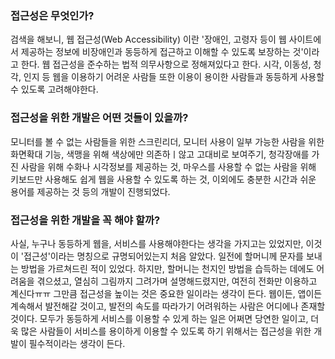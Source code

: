 ### 접근성은 무엇인가?

검색을 해보니, 웹 접근성(Web Accessibility) 이란 '장애인, 고령자 등이 웹 사이트에서 제공하는 정보에 비장애인과 동등하게 접근하고 이해할 수 있도록 보장하는 것'이라고 한다. 웹 접근성을 준수하는 법적 의무사항으로 정해져있다고 한다. 시각, 이동성, 청각, 인지 등 웹을 이용하기 어려운 사람들 또한 이용이 용이한 사람들과 동등하게 사용할 수 있도록 고려해야한다.

### 접근성을 위한 개발은 어떤 것들이 있을까?

모니터를 볼 수 없는 사람들을 위한 스크린리더, 모니터 사용이 일부 가능한 사람을 위한 화면확대 기능, 색맹을 위해 색상에만 의존하ㅣ않고 고대비로 보여주기, 청각장애를 가진 사람을 위해 수화나 시각정보를 제공하는 것, 마우스를 사용할 수 없는 사람을 위해 키보드만 사용해도 쉽게 웹을 사용할 수 있도록 하는 것, 이외에도 충분한 시간과 쉬운 용어를 제공하는 것 등의 개발이 진행되었다.

### 접근성을 위한 개발을 꼭 해야 할까?

사실, 누구나 동등하게 웹을, 서비스를 사용해야한다는 생각을 가지고는 있었지만, 이것이 '접근성'이라는 명칭으로 규명되어있는지 처음 알았다. 일전에 할머니께 문자를 보내는 방법을 가르쳐드린 적이 있었다. 하지만, 할머니는 천지인 방법을 습득하는 데에도 어려움을 겪으셨고, 열심히 그림까지 그려가며 설명해드렸지만, 여전히 전화만 이용하고 계신다ㅠㅠ 그만큼 접근성을 높이는 것은 중요한 일이라는 생각이 든다. 웹이든, 앱이든 계속해서 발전해갈 것이고, 발전의 속도를 따라가기 어려워하는 사람은 어디에나 존재할 것이다. 모두가 동등하게 서비스를 이용할 수 있게 하는 일은 어쩌면 당연한 일이고, 더욱 많은 사람들이 서비스를 용이하게 이용할 수 있도록 하기 위해서는 접근성을 위한 개발이 필수적이라는 생각이 든다.
